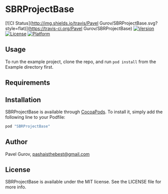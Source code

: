 # SBRProjectBase

[![CI Status](http://img.shields.io/travis/Pavel Gurov/SBRProjectBase.svg?style=flat)](https://travis-ci.org/Pavel Gurov/SBRProjectBase)
[![Version](https://img.shields.io/cocoapods/v/SBRProjectBase.svg?style=flat)](http://cocoapods.org/pods/SBRProjectBase)
[![License](https://img.shields.io/cocoapods/l/SBRProjectBase.svg?style=flat)](http://cocoapods.org/pods/SBRProjectBase)
[![Platform](https://img.shields.io/cocoapods/p/SBRProjectBase.svg?style=flat)](http://cocoapods.org/pods/SBRProjectBase)

## Usage

To run the example project, clone the repo, and run `pod install` from the Example directory first.

## Requirements

## Installation

SBRProjectBase is available through [CocoaPods](http://cocoapods.org). To install
it, simply add the following line to your Podfile:

```ruby
pod "SBRProjectBase"
```

## Author

Pavel Gurov, pashaisthebest@gmail.com

## License

SBRProjectBase is available under the MIT license. See the LICENSE file for more info.
